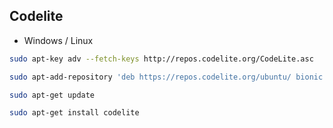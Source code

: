 ## Codelite
- Windows / Linux

```bash
sudo apt-key adv --fetch-keys http://repos.codelite.org/CodeLite.asc

sudo apt-add-repository 'deb https://repos.codelite.org/ubuntu/ bionic universe'

sudo apt-get update

sudo apt-get install codelite

```